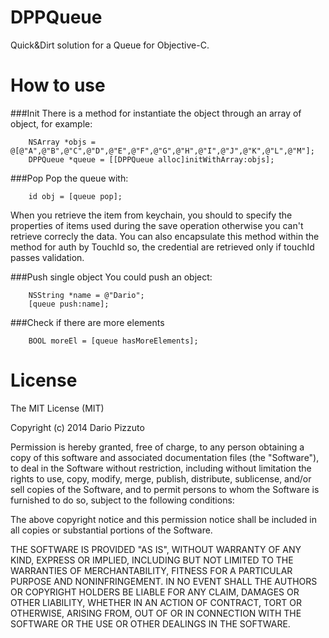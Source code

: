 DPPQueue
===========

Quick&Dirt solution for a Queue for Objective-C.

How to use
==========
###Init
There is a method for instantiate the object through an array of object, for example:
```
	NSArray *objs = @[@"A",@"B",@"C",@"D",@"E",@"F",@"G",@"H",@"I",@"J",@"K",@"L",@"M"];
    DPPQueue *queue = [[DPPQueue alloc]initWithArray:objs];
```

###Pop
Pop the queue with:
```
	id obj = [queue pop];
```
When you retrieve the item from keychain, you should to specify the properties of items used during the save operation otherwise you can't retrieve correcly the data.
You can also encapsulate this method within the method for auth by TouchId so, the credential are retrieved only if touchId passes validation.

###Push single object
You could push an object:
```
	NSString *name = @"Dario";
	[queue push:name];
```

###Check if there are more elements
```
	BOOL moreEl = [queue hasMoreElements];
```
License
=======

The MIT License (MIT)

Copyright (c) 2014 Dario Pizzuto

Permission is hereby granted, free of charge, to any person obtaining a copy
of this software and associated documentation files (the "Software"), to deal
in the Software without restriction, including without limitation the rights
to use, copy, modify, merge, publish, distribute, sublicense, and/or sell
copies of the Software, and to permit persons to whom the Software is
furnished to do so, subject to the following conditions:

The above copyright notice and this permission notice shall be included in
all copies or substantial portions of the Software.

THE SOFTWARE IS PROVIDED "AS IS", WITHOUT WARRANTY OF ANY KIND, EXPRESS OR
IMPLIED, INCLUDING BUT NOT LIMITED TO THE WARRANTIES OF MERCHANTABILITY,
FITNESS FOR A PARTICULAR PURPOSE AND NONINFRINGEMENT. IN NO EVENT SHALL THE
AUTHORS OR COPYRIGHT HOLDERS BE LIABLE FOR ANY CLAIM, DAMAGES OR OTHER
LIABILITY, WHETHER IN AN ACTION OF CONTRACT, TORT OR OTHERWISE, ARISING FROM,
OUT OF OR IN CONNECTION WITH THE SOFTWARE OR THE USE OR OTHER DEALINGS IN
THE SOFTWARE.